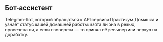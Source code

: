 ## Бот-ассистент
Telegram-бот, который обращаться к API сервиса Практикум.Домашка и узнаёт статус вашей домашней работы: взята ли она в ревью, проверена ли, а если проверена — то принял её ревьюер или вернул на доработку.
